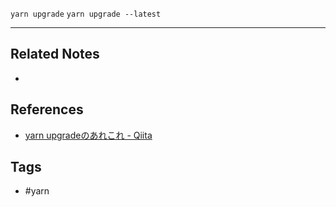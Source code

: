 
`yarn upgrade`
`yarn upgrade --latest`

----
## Related Notes
- 

## References
- [yarn upgradeのあれこれ - Qiita](https://qiita.com/teinen_qiita/items/18ca1fb433914e09c9e4)

## Tags
- #yarn